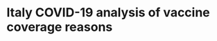 # Italy COVID-19 analysis of vaccine coverage reasons
<object data="https://github.com/MatteoFasulo/COVID-19-Vaccines/blob/bfa704c85cf7c427823c378ac2f07f076668a07f/COVID_19_Vaccine_Coverage.pdf" width="1000" height="1000" type='application/pdf'></object>
